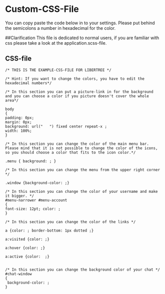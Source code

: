 # Custom-CSS-File
You can copy paste the code below in to your settings. Please put behind the semicolons a number in hexadecimal for the color. 

##Clarification
This file is dedicated to normal users, if you are familiar with css please take a look at the application.scss-file. 

## CSS-file ##

~~~
/* THIS IS THE EXAMPLE-CSS-FILE FOR LIBERTREE */

/* Hint: If you want to change the colors, you have to edit the hexadecimal numbers*/

/* In this section you can put a picture-link in for the background and you can choose a color if you picture doesn't cover the whole area*/

body
{
padding: 0px;
margin: 0px;
background: url("   ") fixed center repeat-x ;
width: 100%;
}

/* In this section you can change the color of the main menu bar. Please mind that it is not possible to change the color of the icons, so you should choose a color that fits to the icon color.*/

.menu { background: ; }

/* In this section you can change the menu from the upper right corner */

.window {background-color: ;}

/* In this section you can change the color of your username and make it bigger. */
#menu-narrower #menu-account
{
font-size: 12pt; color: ;
}

/* In this section you can change the color of the links */

a {color: ; border-bottom: 1px dotted ;}

a:visited {color: ;}

a:hover {color: ;}

a:active {color:  ;}


/* In this section you can change the background color of your chat */
#chat-window
{
 background-color: ;
}
~~~
